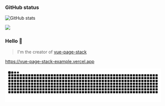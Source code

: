 ### GitHub status

![GitHub stats](https://github-readme-stats.vercel.app/api?username=hezhongfeng&show_icons=true&hide_title=true&theme=default&line_height=24)

![](https://github-readme-stats.vercel.app/api/top-langs/?username=hezhongfeng&layout=compact&show_icons=true&include_all_commits=true&card_width=320)

### Hello 👏

> I'm the creator of [vue-page-stack](https://github.com/hezhongfeng/vue-page-stack)

<https://vue-page-stack-example.vercel.app>

![](https://raw.githubusercontent.com/hezhongfeng/hezhongfeng/output/github-snake.svg)
